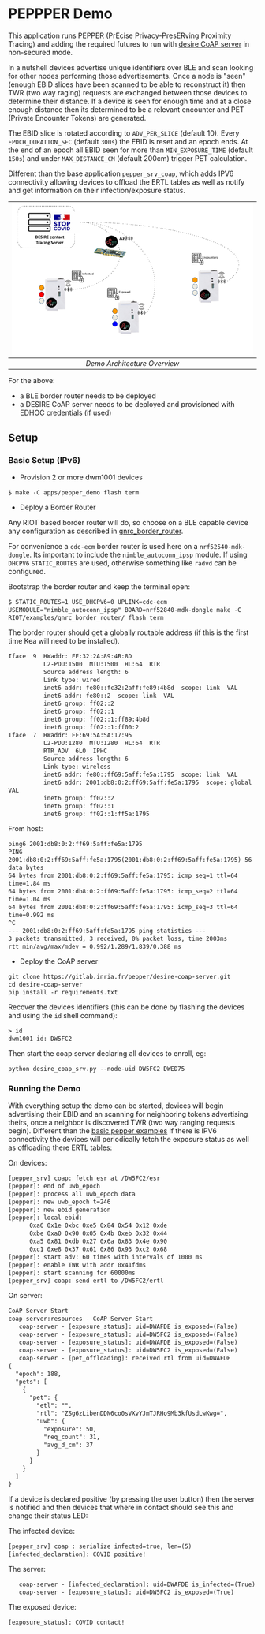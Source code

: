 # PEPPPER Demo

This application runs PEPPER (PrEcise Privacy-PresERving Proximity Tracing) and adding the required futures to run with [desire CoAP server](https://gitlab.inria.fr/pepper/desire-coap-server) in non-secured mode.

In a nutshell devices advertise unique identifiers over BLE
and scan looking for other nodes performing those advertisements. Once a node
is "seen" (enough EBID slices have been scanned to be able to reconstruct it)
then TWR (two way raging) requests are exchanged between those devices to
determine their distance. If a device is seen for enough time and at a close
enough distance then its determined to be a relevant encounter and PET (Private
Encounter Tokens) are generated.

The EBID slice is rotated according to `ADV_PER_SLICE` (default 10).
Every `EPOCH_DURATION_SEC` (default `300s`) the EBID is reset and an
epoch ends. At the end of an epoch all EBID seen for more than `MIN_EXPOSURE_TIME`
(default `150s`) and under `MAX_DISTANCE_CM` (default 200cm) trigger PET
calculation.

Different than the base application `pepper_srv_coap`, which adds IPV6 connectivity allowing
devices to offload the ERTL tables as well as notify and get information on
their infection/exposure status.

| ![](../../static/pepper-demo-overview.png) |
|:-------------------------------------------------------------------------------:|
|                          *Demo Architecture Overview*                           |

For the above:

* a BLE border router needs to be deployed
* a DESIRE CoAP server needs to be deployed and provisioned with EDHOC credentials
(if used)

## Setup

### Basic Setup (IPv6)


* Provision 2 or more dwm1001 devices

```
$ make -C apps/pepper_demo flash term
```

* Deploy a Border Router

Any RIOT based border router will do, so choose on a BLE capable device any
configuration as described in [gnrc_border_router](../../RIOT/examples/gnrc_border_router/README.md).

For convenience a `cdc-ecm` border router is used here on a `nrf52540-mdk-dongle`.
Its important to include the `nimble_autoconn_ipsp` module. If using `DHCPV6`
`STATIC_ROUTES` are used, otherwise something like `radvd` can be configured.

Bootstrap the border router and keep the terminal open:

```
$ STATIC_ROUTES=1 USE_DHCPV6=0 UPLINK=cdc-ecm USEMODULE="nimble_autoconn_ipsp" BOARD=nrf52840-mdk-dongle make -C RIOT/examples/gnrc_border_router/ flash term
```

The border router should get a globally routable address (if this is the first
time Kea will need to be installed).

```
Iface  9  HWaddr: FE:32:2A:89:4B:8D
          L2-PDU:1500  MTU:1500  HL:64  RTR
          Source address length: 6
          Link type: wired
          inet6 addr: fe80::fc32:2aff:fe89:4b8d  scope: link  VAL
          inet6 addr: fe80::2  scope: link  VAL
          inet6 group: ff02::2
          inet6 group: ff02::1
          inet6 group: ff02::1:ff89:4b8d
          inet6 group: ff02::1:ff00:2
Iface  7  HWaddr: FF:69:5A:5A:17:95
          L2-PDU:1280  MTU:1280  HL:64  RTR
          RTR_ADV  6LO  IPHC
          Source address length: 6
          Link type: wireless
          inet6 addr: fe80::ff69:5aff:fe5a:1795  scope: link  VAL
          inet6 addr: 2001:db8:0:2:ff69:5aff:fe5a:1795  scope: global  VAL
          inet6 group: ff02::2
          inet6 group: ff02::1
          inet6 group: ff02::1:ff5a:1795
```

From host:

```
ping6 2001:db8:0:2:ff69:5aff:fe5a:1795
PING 2001:db8:0:2:ff69:5aff:fe5a:1795(2001:db8:0:2:ff69:5aff:fe5a:1795) 56 data bytes
64 bytes from 2001:db8:0:2:ff69:5aff:fe5a:1795: icmp_seq=1 ttl=64 time=1.84 ms
64 bytes from 2001:db8:0:2:ff69:5aff:fe5a:1795: icmp_seq=2 ttl=64 time=1.04 ms
64 bytes from 2001:db8:0:2:ff69:5aff:fe5a:1795: icmp_seq=3 ttl=64 time=0.992 ms
^C
--- 2001:db8:0:2:ff69:5aff:fe5a:1795 ping statistics ---
3 packets transmitted, 3 received, 0% packet loss, time 2003ms
rtt min/avg/max/mdev = 0.992/1.289/1.839/0.388 ms
```

* Deploy the CoAP server



```
git clone https://gitlab.inria.fr/pepper/desire-coap-server.git
cd desire-coap-server
pip install -r requirements.txt
```

Recover the devices identifiers (this can be done by flashing the devices
and using the `id` shell command):

```
> id
dwm1001 id: DW5FC2
```

Then start the coap server declaring all devices to enroll, eg:

```
python desire_coap_srv.py --node-uid DW5FC2 DWED75
```

### Running the Demo

With everything setup the demo can be started, devices will begin advertising
their EBID and an scanning for neighboring tokens advertising theirs, once
a neighbor is discovered TWR (two way ranging requests begin). Different than
the [basic pepper examples](../pepper_simple) if there is IPV6 connectivity the devices
will periodically fetch the exposure status as well as offloading there ERTL
tables:

On devices:

```
[pepper_srv] coap: fetch esr at /DW5FC2/esr
[pepper]: end of uwb_epoch
[pepper]: process all uwb_epoch data
[pepper]: new uwb_epoch t=246
[pepper]: new ebid generation
[pepper]: local ebid:
      0xa6 0x1e 0xbc 0xe5 0x84 0x54 0x12 0xde
      0xbe 0xa0 0x90 0x05 0x4b 0xeb 0x32 0x44
      0xa5 0x81 0xdb 0x27 0x6a 0x83 0x4e 0x90
      0xc1 0xe8 0x37 0x61 0x86 0x93 0xc2 0x68
[pepper]: start adv: 60 times with intervals of 1000 ms
[pepper]: enable TWR with addr 0x41fdms
[pepper]: start scanning for 60000ms
[pepper_srv] coap: send ertl to /DW5FC2/ertl
```

On server:

```
CoAP Server Start
coap-server:resources - CoAP Server Start
   coap-server - [exposure_status]: uid=DWAFDE is_exposed=(False)
   coap-server - [exposure_status]: uid=DW5FC2 is_exposed=(False)
   coap-server - [exposure_status]: uid=DWAFDE is_exposed=(False)
   coap-server - [exposure_status]: uid=DW5FC2 is_exposed=(False)
   coap-server - [pet_offloading]: received rtl from uid=DWAFDE
{
  "epoch": 188,
  "pets": [
    {
      "pet": {
        "etl": "",
        "rtl": "ZSg6zLibenDDN6co0sVXvYJmTJRHo9Mb3kfUsdLwKwg=",
        "uwb": {
          "exposure": 50,
          "req_count": 31,
          "avg_d_cm": 37
        }
      }
    }
  ]
}
```

If a device is declared positive (by pressing the user button) then the server is
notified and then devices that where in contact should see this and change their
status LED:

The infected device:

```
[pepper_srv] coap : serialize infected=true, len=(5)
[infected_declaration]: COVID positive!

```

The server:

```
   coap-server - [infected_declaration]: uid=DWAFDE is_infected=(True)
   coap-server - [exposure_status]: uid=DW5FC2 is_exposed=(True)
```

The exposed device:

```
[exposure_status]: COVID contact!
```

